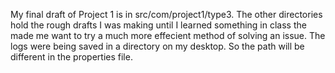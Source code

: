 My final draft of Project 1 is in src/com/project1/type3. The other directories
hold the rough drafts I was making until I learned something in class the made me want to try
a much more effecient method of solving an issue. The logs were being saved in a directory
on my desktop. So the path will be different in the properties file.
